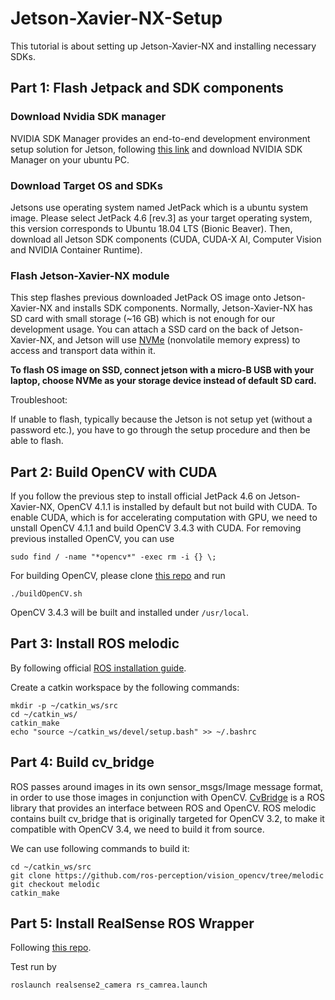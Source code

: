 # Jetson-Xavier-NX-Setup

This tutorial is about setting up Jetson-Xavier-NX and installing necessary SDKs.

## Part 1: Flash Jetpack and SDK components

### Download Nvidia SDK manager
NVIDIA SDK Manager provides an end-to-end development environment setup solution for Jetson, following [this link](https://developer.nvidia.com/nvidia-sdk-manager) and download NVIDIA SDK Manager on your ubuntu PC.

### Download Target OS and SDKs
Jetsons use operating system named JetPack which is a ubuntu system image. Please select JetPack 4.6 [rev.3] as your target operating system, this version corresponds to Ubuntu 18.04 LTS (Bionic Beaver). Then, download all Jetson SDK components (CUDA, CUDA-X AI, Computer Vision and NVIDIA Container Runtime).

### Flash Jetson-Xavier-NX module
This step flashes previous downloaded JetPack OS image onto Jetson-Xavier-NX and installs SDK components. Normally, Jetson-Xavier-NX has SD card with small storage (~16 GB) which is not enough for our development usage. You can attach a SSD card on the back of Jetson-Xavier-NX, and Jetson will use [NVMe](https://en.wikipedia.org/wiki/NVM_Express) (nonvolatile memory express) to access and transport data within it.

**To flash OS image on SSD, connect jetson with a micro-B USB with your laptop, choose NVMe as your storage device instead of default SD card.**

Troubleshoot:

If unable to flash, typically because the Jetson is not setup yet (without a password etc.), you have to go through the setup procedure and then be able to flash.

## Part 2: Build OpenCV with CUDA
If you follow the previous step to install official JetPack 4.6 on Jetson-Xavier-NX, OpenCV 4.1.1 is installed by default but not build with CUDA. To enable CUDA, which is for accelerating computation with GPU, we need to unstall OpenCV 4.1.1 and build OpenCV 3.4.3 with CUDA.
For removing previous installed OpenCV, you can use
```
sudo find / -name "*opencv*" -exec rm -i {} \;
```
For building OpenCV, please clone [this repo](https://github.com/jetsonhacks/buildOpenCVXavier) and run
```
./buildOpenCV.sh
```
OpenCV 3.4.3 will be built and installed under `/usr/local`.

## Part 3: Install ROS melodic
By following official [ROS installation guide](http://wiki.ros.org/melodic/Installation/Ubuntu).

Create a catkin workspace by the following commands:
```
mkdir -p ~/catkin_ws/src
cd ~/catkin_ws/
catkin_make
echo "source ~/catkin_ws/devel/setup.bash" >> ~/.bashrc
```

## Part 4: Build cv_bridge 
ROS passes around images in its own sensor_msgs/Image message format, in order to use those images in conjunction with OpenCV. [CvBridge](http://wiki.ros.org/cv_bridge/Tutorials/UsingCvBridgeToConvertBetweenROSImagesAndOpenCVImages) is a ROS library that provides an interface between ROS and OpenCV.
ROS melodic contains built cv_bridge that is originally targeted for OpenCV 3.2, to make it compatible with OpenCV 3.4, we need to build it from source.

We can use following commands to build it:
```
cd ~/catkin_ws/src
git clone https://github.com/ros-perception/vision_opencv/tree/melodic
git checkout melodic
catkin_make
```

## Part 5: Install RealSense ROS Wrapper
Following [this repo](https://github.com/IntelRealSense/realsense-ros/blob/development/README.md#method-2-the-realsense-distribution).

Test run by
```
roslaunch realsense2_camera rs_camrea.launch
```




